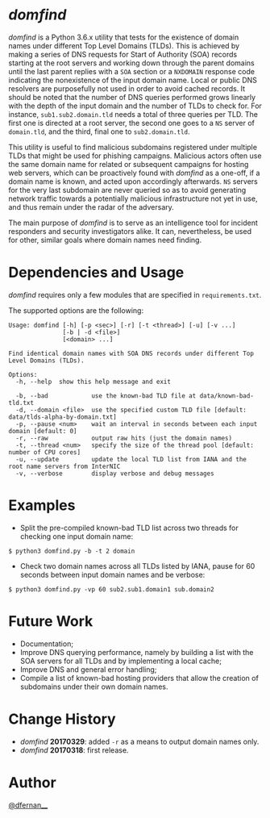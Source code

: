 # *domfind*

*domfind* is a Python 3.6.x utility that tests for the existence of domain names under different Top Level Domains (TLDs). This is achieved by making a series of DNS requests for Start of Authority (SOA) records starting at the root servers and working down through the parent domains until the last parent replies with a `SOA` section or a `NXDOMAIN` response code indicating the nonexistence of the input domain name. Local or public DNS resolvers are purposefully not used in order to avoid cached records. It should be noted that the number of DNS queries performed grows linearly with the depth of the input domain and the number of TLDs to check for. For instance, `sub1.sub2.domain.tld` needs a total of three queries per TLD. The first one is directed at a root server, the second one goes to a `NS` server of `domain.tld`, and the third, final one to `sub2.domain.tld`.

This utility is useful to find malicious subdomains registered under multiple TLDs that might be used for phishing campaigns. Malicious actors often use the same domain name for related or subsequent campaigns for hosting web servers, which can be proactively found with *domfind* as a one-off, if a domain name is known, and acted upon accordingly afterwards. `NS` servers for the very last subdomain are never queried so as to avoid generating network traffic towards a potentially malicious infrastructure not yet in use, and thus remain under the radar of the adversary.

The main purpose of *domfind* is to serve as an intelligence tool for incident responders and security investigators alike. It can, nevertheless, be used for other, similar goals where domain names need finding.

# Dependencies and Usage

*domfind* requires only a few modules that are specified in `requirements.txt`.

The supported options are the following:

```
Usage: domfind [-h] [-p <sec>] [-r] [-t <thread>] [-u] [-v ...]
               [-b | -d <file>]
               [<domain> ...]

Find identical domain names with SOA DNS records under different Top Level Domains (TLDs).

Options:
  -h, --help  show this help message and exit

  -b, --bad            use the known-bad TLD file at data/known-bad-tld.txt
  -d, --domain <file>  use the specified custom TLD file [default: data/tlds-alpha-by-domain.txt]
  -p, --pause <num>    wait an interval in seconds between each input domain [default: 0]
  -r, --raw            output raw hits (just the domain names)
  -t, --thread <num>   specify the size of the thread pool [default: number of CPU cores]
  -u, --update         update the local TLD list from IANA and the root name servers from InterNIC
  -v, --verbose        display verbose and debug messages
```

# Examples

* Split the pre-compiled known-bad TLD list across two threads for checking one input domain name:

```
$ python3 domfind.py -b -t 2 domain
```

* Check two domain names across all TLDs listed by IANA, pause for 60 seconds between input domain names and be verbose:

```
$ python3 domfind.py -vp 60 sub2.sub1.domain1 sub.domain2
```

# Future Work

* Documentation;
* Improve DNS querying performance, namely by building a list with the SOA servers for all TLDs and by implementing a local cache;
* Improve DNS and general error handling;
* Compile a list of known-bad hosting providers that allow the creation of subdomains under their own domain names.

# Change History

* *domfind* **20170329**: added `-r` as a means to output domain names only.
* *domfind* **20170318**: first release.

# Author

[@dfernan__](https://twitter.com/dfernan__)